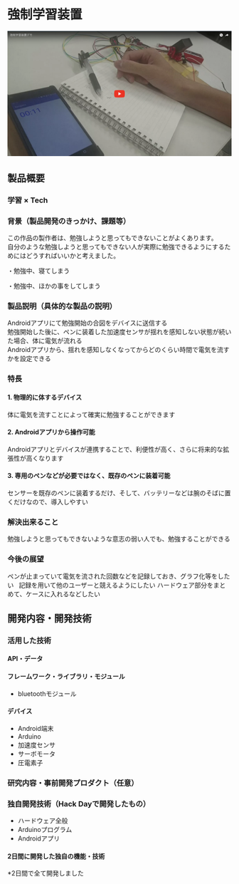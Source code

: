 # 強制学習装置

[![強制学習装置](video_img.png)](https://www.youtube.com/watch?=av49qZ9IXIc)

## 製品概要
### 学習 × Tech

### 背景（製品開発のきっかけ、課題等）

この作品の製作者は、勉強しようと思ってもできないことがよくあります。  
自分のような勉強しようと思ってもできない人が実際に勉強できるようにするためにはどうすればいいかと考えました。  

・勉強中、寝てしまう

・勉強中、ほかの事をしてしまう


### 製品説明（具体的な製品の説明）
Androidアプリにて勉強開始の合図をデバイスに送信する  
勉強開始した後に、ペンに装着した加速度センサが揺れを感知しない状態が続いた場合、体に電気が流れる  
Androidアプリから、揺れを感知しなくなってからどのくらい時間で電気を流すかを設定できる  

### 特長

#### 1. 物理的に体するデバイス
体に電気を流すことによって確実に勉強することができます

#### 2. Androidアプリから操作可能
Androidアプリとデバイスが連携することで、利便性が高く、さらに将来的な拡張性が高くなります

#### 3. 専用のペンなどが必要ではなく、既存のペンに装着可能
センサーを既存のペンに装着するだけ、そして、バッテリーなどは腕のそばに置くだけなので、導入しやすい

### 解決出来ること
勉強しようと思ってもできないような意志の弱い人でも、勉強することができる

### 今後の展望
ペンが止まっていて電気を流された回数などを記録しておき、グラフ化等をしたい  
記録を用いて他のユーザーと競えるようにしたい
ハードウェア部分をまとめて、ケースに入れるなどしたい

## 開発内容・開発技術
### 活用した技術
#### API・データ

#### フレームワーク・ライブラリ・モジュール
* bluetoothモジュール

#### デバイス
* Android端末
* Arduino
* 加速度センサ
* サーボモータ
* 圧電素子

### 研究内容・事前開発プロダクト（任意）

### 独自開発技術（Hack Dayで開発したもの）
* ハードウェア全般
* Arduinoプログラム
* Androidアプリ

#### 2日間に開発した独自の機能・技術
*2日間で全て開発しました
